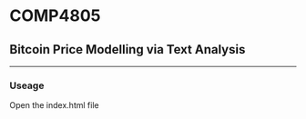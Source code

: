 # COMP4805

## Bitcoin Price Modelling via Text Analysis 

*******

### Useage

Open the index.html file
